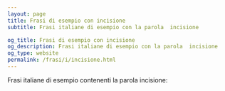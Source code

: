 ```yaml
---
layout: page
title: Frasi di esempio con incisione 
subtitle: Frasi italiane di esempio con la parola  incisione

og_title: Frasi di esempio con incisione 
og_description: Frasi italiane di esempio con la parola  incisione
og_type: website
permalink: /frasi/i/incisione.html
---
```


Frasi italiane di esempio contenenti la parola incisione:


